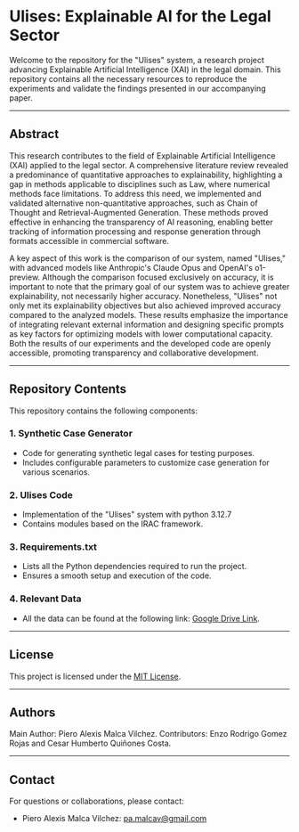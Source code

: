# Ulises: Explainable AI for the Legal Sector

Welcome to the repository for the "Ulises" system, a research project advancing Explainable Artificial Intelligence (XAI) in the legal domain. This repository contains all the necessary resources to reproduce the experiments and validate the findings presented in our accompanying paper.

---

## Abstract

This research contributes to the field of Explainable Artificial Intelligence (XAI) applied to the legal sector. A comprehensive literature review revealed a predominance of quantitative approaches to explainability, highlighting a gap in methods applicable to disciplines such as Law, where numerical methods face limitations. To address this need, we implemented and validated alternative non-quantitative approaches, such as Chain of Thought and Retrieval-Augmented Generation. These methods proved effective in enhancing the transparency of AI reasoning, enabling better tracking of information processing and response generation through formats accessible in commercial software.

A key aspect of this work is the comparison of our system, named "Ulises," with advanced models like Anthropic's Claude Opus and OpenAI's o1-preview. Although the comparison focused exclusively on accuracy, it is important to note that the primary goal of our system was to achieve greater explainability, not necessarily higher accuracy. Nonetheless, "Ulises" not only met its explainability objectives but also achieved improved accuracy compared to the analyzed models. These results emphasize the importance of integrating relevant external information and designing specific prompts as key factors for optimizing models with lower computational capacity. Both the results of our experiments and the developed code are openly accessible, promoting transparency and collaborative development.

---

## Repository Contents

This repository contains the following components:

### 1. **Synthetic Case Generator**
- Code for generating synthetic legal cases for testing purposes.
- Includes configurable parameters to customize case generation for various scenarios.

### 2. **Ulises Code**
- Implementation of the "Ulises" system with python 3.12.7
- Contains modules based on the IRAC framework.

### 3. **Requirements.txt**
- Lists all the Python dependencies required to run the project.
- Ensures a smooth setup and execution of the code.

### 4. **Relevant Data**
- All the data can be found at the following link: [Google Drive Link](https://drive.google.com/drive/folders/1bPJvQ7lr1aGZxkqZVyLitK-AOTHqlqZC?usp=drive_link).

---

## License
This project is licensed under the [MIT License](LICENSE).

---

## Authors
Main Author: Piero Alexis Malca Vilchez.
Contributors: Enzo Rodrigo Gomez Rojas and Cesar Humberto Quiñones Costa.

---

## Contact
For questions or collaborations, please contact:
- Piero Alexis Malca Vilchez: pa.malcav@gmail.com
